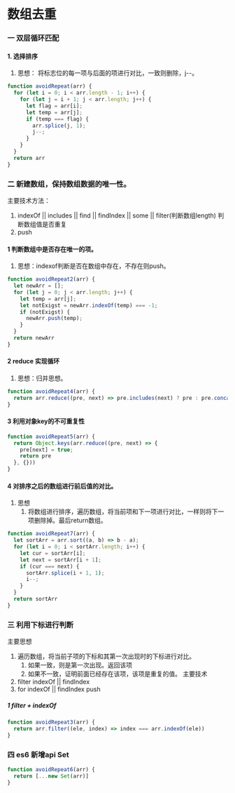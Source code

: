 # 数组去重
### 一 双层循环匹配
#### 1. 选择排序
   1. 思想： 将标志位的每一项与后面的项进行对比，一致则删除，j--。

```js
function avoidRepeat(arr) {
  for (let i = 0; i < arr.length - 1; i++) {
    for (let j = i + 1; j < arr.length; j++) {
      let flag = arr[i];
      let temp = arr[j];
      if (temp === flag) {
        arr.splice(j, 1);
        j--;
      }
    }
  }
  return arr
}
``` 

### 二 新建数组，保持数组数据的唯一性。
主要技术方法：
   1. indexOf || includes || find || findIndex || some || filter(判断数组length) 判断数组值是否重复
   2. push

#### 1 判断数组中是否存在唯一的项。
  1. 思想：indexof判断是否在数组中存在，不存在则push。 

```js
function avoidRepeat2(arr) {
  let newArr = [];
  for (let j = 0; j < arr.length; j++) {
    let temp = arr[j];
    let notExigst = newArr.indexOf(temp) === -1;
    if (notExigst) {
      newArr.push(temp);
    }
  }
  return newArr
}
```

#### 2 reduce 实现循环
1. 思想：归并思想。

```js
function avoidRepeat4(arr) {
  return arr.reduce((pre, next) => pre.includes(next) ? pre : pre.concat(next), [])
}
```

#### 3 利用对象key的不可重复性
```js
function avoidRepeat5(arr) {
  return Object.keys(arr.reduce((pre, next) => {
    pre[next] = true;
    return pre
  }, {}))
}
```

#### 4 对排序之后的数组进行前后值的对比。
1. 思想
   1. 将数组进行排序，遍历数组，将当前项和下一项进行对比，一样则将下一项删除掉。最后return数组。

```js
function avoidRepeat7(arr) {
  let sortArr = arr.sort((a, b) => b - a);
  for (let i = 0; i < sortArr.length; i++) {
    let cur = sortArr[i];
    let next = sortArr[i + 1];
    if (cur === next) {
      sortArr.splice(i + 1, 1);
      i--;
    }
  }
  return sortArr
}
```
### 三 利用下标进行判断
主要思想
   1. 遍历数组，将当前子项的下标和其第一次出现时的下标进行对比。
      1. 如果一致，则是第一次出现。返回该项
      2. 如果不一致，证明前面已经存在该项，该项是重复的值。
主要技术
   1.  filter indexOf || findIndex 
   2.  for indexOf || findIndex  push
##### 1 filter + indexOf
```js
function avoidRepeat3(arr) {
  return arr.filter((ele, index) => index === arr.indexOf(ele))
}
```

### 四 es6 新增api Set
```js
function avoidRepeat6(arr) {
  return [...new Set(arr)]
}
```
